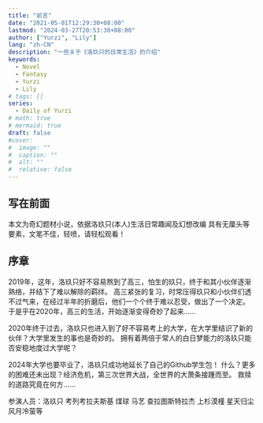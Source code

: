 ```yaml
---
title: "前言"
date: "2021-05-01T12:29:30+08:00"
lastmod: "2024-03-27T20:53:30+08:00"
author: ["Yurzi", "Lily"]
lang: "zh-CN"
description: "一些关于《洛玖只的日常生活》的介绍"
keywords:
  - Novel
  - Fantasy
  - Yurzi
  - Lily
# tags: []
series:
  - Daily of Yurzi
# math: true
# mermaid: true
draft: false
#cover:
#  image: ""
#  caption: ""
#  alt: ""
#  relative: false
---
```


## 写在前面

本文为奇幻题材小说，依据洛玖只(本人)生活日常趣闻及幻想改编
具有无厘头等要素，文笔不佳，轻喷，请轻松观看！

## 序章

2019年，这年，洛玖只好不容易熬到了高三，怕生的玖只，终于和其小伙伴逐渐熟络，并结下了难以解除的羁绊。
高三紧张的复习，时常压得玖只和小伙伴们透不过气来，在经过半年的折磨后，他们一个个终于难以忍受，做出了一个决定。
于是乎在2020年，高三的生活，开始逐渐变得奇妙了起来......

2020年终于过去，洛玖只也进入到了好不容易考上的大学，在大学里结识了新的伙伴？大学里发生的事也是奇妙的。
拥有着两倍于常人的白日梦能力的洛玖只能否安稳地度过大学呢？

2024年大学也要毕业了，洛玖只成功地延长了自己的Github学生包！
什么？更多的困难还未出现？经济危机，第三次世界大战，全世界的大萧条接踵而至。
救赎的道路究竟在何方……

参演人员：洛玖只 考列考拉夫斯基 煤球 马艺 查拉图斯特拉杰 上杉漠槿 星天归尘 风月冷萤等
